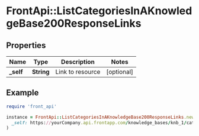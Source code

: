 # FrontApi::ListCategoriesInAKnowledgeBase200ResponseLinks

## Properties

| Name | Type | Description | Notes |
| ---- | ---- | ----------- | ----- |
| **_self** | **String** | Link to resource | [optional] |

## Example

```ruby
require 'front_api'

instance = FrontApi::ListCategoriesInAKnowledgeBase200ResponseLinks.new(
  _self: https://yourCompany.api.frontapp.com/knowledge_bases/knb_1/categories
)
```

